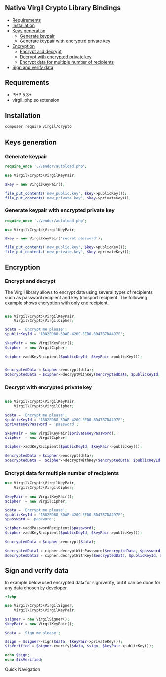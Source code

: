 ## Native Virgil Crypto Library Bindings

- [Requirements](#requirements)
- [Installation](#installation)
- [Keys generation](#keys-generation)
    - [Generate keypair](#generate-keypair)
    - [Generate keypair with encrypted private key](#generate-keypair-with-encrypted-private-key)
- [Encryption](#encryption)
    - [Encrypt and decrypt](#encrypt-and-decrypt)
    - [Decrypt with encrypted private key](#decrypt-with-encrypted-private-key)
    - [Encrypt data for multiple number of recipients](#encrypt-data-for-multiple-number-of-recipients)
- [Sign and verify data](#sign-and-verify-data)

## Requirements

* PHP 5.3+
* virgil_php.so extension

## Installation

```bash
composer require virgil/crypto
```

## Keys generation

### Generate keypair

```php
require_once './vendor/autoload.php';

use Virgil\Crypto\VirgilKeyPair;

$key = new VirgilKeyPair();

file_put_contents('new_public.key', $key->publicKey());
file_put_contents('new_private.key', $key->privateKey());
```

### Generate keypair with encrypted private key

```php
require_once './vendor/autoload.php';

use Virgil\Crypto\VirgilKeyPair;

$key = new VirgilKeyPair('secret password');

file_put_contents('new_public.key', $key->publicKey());
file_put_contents('new_private.key', $key->privateKey());
```
## Encryption

### Encrypt and decrypt

The Virgil library allows to encrypt data using several types of recipients such as password recipient and key transport recipient. The following example shows encryption with only one recipient.

```php

use Virgil\Crypto\VirgilKeyPair,
    Virgil\Crypto\VirgilCipher;

$data = 'Encrypt me please';
$publicKeyId = 'AB82FD88-3DAE-420C-BED0-8D47B7DA497F';

$keyPair = new VirgilKeyPair();
$cipher  = new VirgilCipher;

$cipher->addKeyRecipient($publicKeyId, $keyPair->publicKey());


$encryptedData = $cipher->encrypt(data);
$decryptedData = $cipher->decryptWithKey($encryptedData, $publicKeyId, $keyPair->privateKey());
```

### Decrypt with encrypted private key

```php

use Virgil\Crypto\VirgilKeyPair,
    Virgil\Crypto\VirgilCipher;

$data = 'Encrypt me please';
$publicKeyId = 'AB82FD88-3DAE-420C-BED0-8D47B7DA497F';
$privateKeyPassword = 'password';

$keyPair = new VirgilKeyPair($privateKeyPassword);
$cipher  = new VirgilCipher;

$cipher->addKeyRecipient($publicKeyId, $keyPair->publicKey());

$encryptedData = $cipher->encrypt(data);
$decryptedData =  $cipher->decryptWithKey($encryptedData, $publicKeyId, $privateKey, $privateKeyPassword);
```

### Encrypt data for multiple number of recipients

```php
use Virgil\Crypto\VirgilKeyPair,
    Virgil\Crypto\VirgilCipher;

$keyPair = new VirgilKeyPair();
$cipher  = new VirgilCipher;

$data = 'Encrypt me please';
$publicKeyId = 'AB82FD88-3DAE-420C-BED0-8D47B7DA497F';
$password = 'password';

$cipher->addPasswordRecipient($password);
$cipher->addKeyRecipient($publicKeyId, $keyPair->publicKey());

$encryptedData = $cipher->encrypt($data);

$decryptedData1 = cipher.decryptWithPassword($encryptedData, $password);
$decryptedData2 = cipher.decryptWithKey($encryptedData, $publicKeyId, $keyPair->privateKey());
```

## Sign and verify data

In example below used encrypted data for sign/verify, but it can be done for any data chosen by developer.

```php
<?php

use Virgil\Crypto\VirgilSigner,
    Virgil\Crypto\VirgilKeyPair;

$signer = new VirgilSigner();
$keyPair = new VirgilKeyPair();

$data = 'Sign me please';

$sign = $signer->sign($data, $keyPair->privateKey());
$isVerified = $signer->verify($data, $sign, $keyPair->publicKey());

echo $sign;
echo $isVerified;
```
</div>
</div>

<div class="col-md-12 col-md-offset-2 hidden-md hidden-xs hidden-sm">
<div class="docs-menu" data-ui="affix-docs">
<div class="title">Quick Navigation</div>

<div class="menu-items-wrapper" data-ui="menu-items-wrapper"></div>
</div>
</div>
</div>
</div>
</section>
</div>
